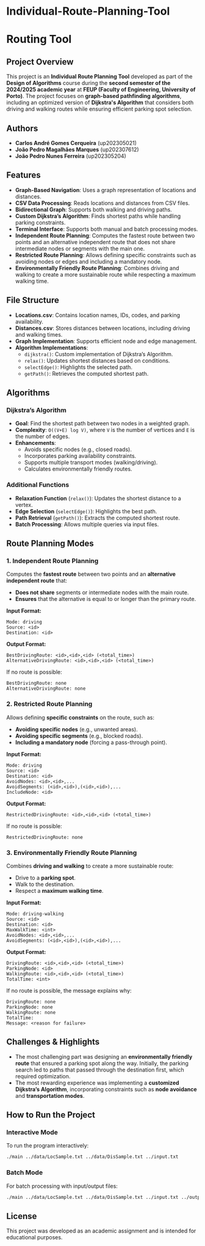 # Individual-Route-Planning-Tool

# Routing Tool

## Project Overview

This project is an **Individual Route Planning Tool** developed as part of the **Design of Algorithms** course during the **second semester of the 2024/2025 academic year** at **FEUP (Faculty of Engineering, University of Porto)**. The project focuses on **graph-based pathfinding algorithms**, including an optimized version of **Dijkstra's Algorithm** that considers both driving and walking routes while ensuring efficient parking spot selection.

## Authors

- **Carlos André Gomes Cerqueira** (up202305021)
- **João Pedro Magalhães Marques** (up202307612)
- **João Pedro Nunes Ferreira** (up202305204)

## Features

- **Graph-Based Navigation**: Uses a graph representation of locations and distances.
- **CSV Data Processing**: Reads locations and distances from CSV files.
- **Bidirectional Graph**: Supports both walking and driving paths.
- **Custom Dijkstra’s Algorithm**: Finds shortest paths while handling parking constraints.
- **Terminal Interface**: Supports both manual and batch processing modes.
- **Independent Route Planning**: Computes the fastest route between two points and an alternative independent route that does not share intermediate nodes or segments with the main one.
- **Restricted Route Planning**: Allows defining specific constraints such as avoiding nodes or edges and including a mandatory node.
- **Environmentally Friendly Route Planning**: Combines driving and walking to create a more sustainable route while respecting a maximum walking time.

## File Structure

- **Locations.csv**: Contains location names, IDs, codes, and parking availability.
- **Distances.csv**: Stores distances between locations, including driving and walking times.
- **Graph Implementation**: Supports efficient node and edge management.
- **Algorithm Implementations**:
    - `dijkstra()`: Custom implementation of Dijkstra’s Algorithm.
    - `relax()`: Updates shortest distances based on conditions.
    - `selectEdge()`: Highlights the selected path.
    - `getPath()`: Retrieves the computed shortest path.

## Algorithms

### Dijkstra’s Algorithm

- **Goal**: Find the shortest path between two nodes in a weighted graph.
- **Complexity**: `O((V+E) log V)`, where `V` is the number of vertices and `E` is the number of edges.
- **Enhancements**:
    - Avoids specific nodes (e.g., closed roads).
    - Incorporates parking availability constraints.
    - Supports multiple transport modes (walking/driving).
    - Calculates environmentally friendly routes.

### Additional Functions

- **Relaxation Function** (`relax()`): Updates the shortest distance to a vertex.
- **Edge Selection** (`selectEdge()`): Highlights the best path.
- **Path Retrieval** (`getPath()`): Extracts the computed shortest route.
- **Batch Processing**: Allows multiple queries via input files.

## Route Planning Modes

### 1. Independent Route Planning

Computes the **fastest route** between two points and an **alternative independent route** that:
- **Does not share** segments or intermediate nodes with the main route.
- **Ensures** that the alternative is equal to or longer than the primary route.

**Input Format:**
```
Mode: driving  
Source: <id>  
Destination: <id>  
```  

**Output Format:**
```
BestDrivingRoute: <id>,<id>,<id> (<total_time>)  
AlternativeDrivingRoute: <id>,<id>,<id> (<total_time>)  
```  

If no route is possible:
```
BestDrivingRoute: none  
AlternativeDrivingRoute: none  
```  

### 2. Restricted Route Planning

Allows defining **specific constraints** on the route, such as:
- **Avoiding specific nodes** (e.g., unwanted areas).
- **Avoiding specific segments** (e.g., blocked roads).
- **Including a mandatory node** (forcing a pass-through point).

**Input Format:**
```
Mode: driving  
Source: <id>  
Destination: <id>  
AvoidNodes: <id>,<id>,...  
AvoidSegments: (<id>,<id>),(<id>,<id>),...  
IncludeNode: <id>  
```  

**Output Format:**
```
RestrictedDrivingRoute: <id>,<id>,<id> (<total_time>)  
```  

If no route is possible:
```
RestrictedDrivingRoute: none  
```  

### 3. Environmentally Friendly Route Planning

Combines **driving and walking** to create a more sustainable route:
- Drive to a **parking spot**.
- Walk to the destination.
- Respect a **maximum walking time**.

**Input Format:**
```
Mode: driving-walking  
Source: <id>  
Destination: <id>  
MaxWalkTime: <int>  
AvoidNodes: <id>,<id>,...  
AvoidSegments: (<id>,<id>),(<id>,<id>),...  
```  

**Output Format:**
```
DrivingRoute: <id>,<id>,<id> (<total_time>)  
ParkingNode: <id>  
WalkingRoute: <id>,<id>,<id> (<total_time>)  
TotalTime: <int>  
```  

If no route is possible, the message explains why:
```
DrivingRoute: none  
ParkingNode: none  
WalkingRoute: none  
TotalTime:  
Message: <reason for failure>  
```  

## Challenges & Highlights

- The most challenging part was designing an **environmentally friendly route** that ensured a parking spot along the way. Initially, the parking search led to paths that passed through the destination first, which required optimization.
- The most rewarding experience was implementing a **customized Dijkstra’s Algorithm**, incorporating constraints such as **node avoidance** and **transportation modes**.

## How to Run the Project

### Interactive Mode

To run the program interactively:
```sh  
./main ../data/LocSample.txt ../data/DisSample.txt ../input.txt  
```  

### Batch Mode

For batch processing with input/output files:
```sh  
./main ../data/LocSample.txt ../data/DisSample.txt ../input.txt ../output.txt  
```  

## License

This project was developed as an academic assignment and is intended for educational purposes.

